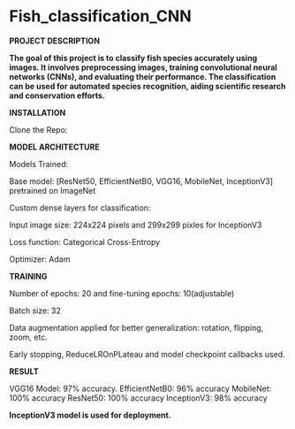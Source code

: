 # Fish_classification_CNN

**PROJECT DESCRIPTION**

**The goal of this project is to classify fish species accurately using images. It involves preprocessing images, training convolutional neural networks (CNNs), and evaluating their performance. The classification can be used for automated species recognition, aiding scientific research and conservation efforts.**

**INSTALLATION**

Clone the Repo:

**MODEL ARCHITECTURE**

Models Trained:

Base model: [ResNet50, EfficientNetB0, VGG16, MobileNet, InceptionV3] pretrained on ImageNet

Custom dense layers for classification:

Input image size:  224x224 pixels and 299x299 pixles for InceptionV3

Loss function: Categorical Cross-Entropy

Optimizer: Adam

**TRAINING**

Number of epochs: 20  and fine-tuning epochs: 10(adjustable)

Batch size: 32

Data augmentation applied for better generalization: rotation, flipping, zoom, etc.

Early stopping, ReduceLROnPLateau and model checkpoint callbacks used.

**RESULT**

VGG16 Model: 97% accuracy.
EfficientNetB0: 96% accuracy
MobileNet: 100% accuracy
ResNet50: 100% accuracy
InceptionV3: 98% accuracy

**InceptionV3 model is used for deployment.**




